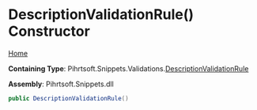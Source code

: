 # DescriptionValidationRule\(\) Constructor

[Home](../../../../../README.md)

**Containing Type**: Pihrtsoft\.Snippets\.Validations\.[DescriptionValidationRule](../README.md)

**Assembly**: Pihrtsoft\.Snippets\.dll

```csharp
public DescriptionValidationRule()
```

